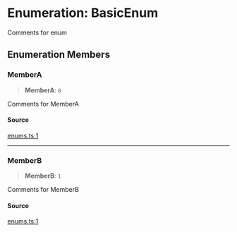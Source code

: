 # Enumeration: BasicEnum

Comments for enum

## Enumeration Members

### MemberA

> **MemberA**: `0`

Comments for MemberA

#### Source

[enums.ts:1](http://source-url)

***

### MemberB

> **MemberB**: `1`

Comments for MemberB

#### Source

[enums.ts:1](http://source-url)
